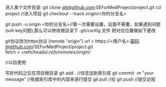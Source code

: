 进入某个文件目录:
git clone git@github.com:SEForMedProject/project.git
cd project //进入项目
git checkout --track origin/<你的分支名>

git push -u origin <你的分支名>//第一次需要设置，后面不需要，如果遇到问题(ssh key问题),那么可以修改根目录下 .git/config 文件 把对应位置做如下更改

git协议改为https协议
[remote "origin"]
		url =  https://<用户名>:密码@github.com/SEForMedProject/project.git        
		fetch = +refs/heads/*:refs/remotes/origin/*




//以后使用

写好代码之后在项目根目录
git add . //信息加到索引库 
git commit -m "your message" //依据索引库中的内容来进行提交
git pull //拉
git push //提交远程

